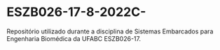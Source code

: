 # ESZB026-17-8-2022C-
Repositório utilizado durante a disciplina de Sistemas Embarcados para Engenharia Biomédica da UFABC ESZB026-17.
